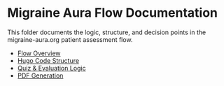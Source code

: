# Migraine Aura Flow Documentation

This folder documents the logic, structure, and decision points in the migraine-aura.org patient assessment flow.

- [Flow Overview](flow-overview.md)
- [Hugo Code Structure](hugo-structure.md)
- [Quiz & Evaluation Logic](decision-logic.md)
- [PDF Generation](pdf-generation.md)
